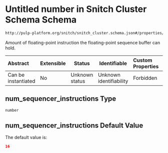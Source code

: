 # Untitled number in Snitch Cluster Schema Schema

```txt
http://pulp-platform.org/snitch/snitch_cluster.schema.json#/properties/hives/items/properties/cores/items/properties/num_sequencer_instructions
```

Amount of floating-point instruction the floating-point sequence buffer can hold.


| Abstract            | Extensible | Status         | Identifiable            | Custom Properties | Additional Properties | Access Restrictions | Defined In                                                                        |
| :------------------ | ---------- | -------------- | ----------------------- | :---------------- | --------------------- | ------------------- | --------------------------------------------------------------------------------- |
| Can be instantiated | No         | Unknown status | Unknown identifiability | Forbidden         | Allowed               | none                | [snitch_cluster.schema.json\*](snitch_cluster.schema.json "open original schema") |

## num_sequencer_instructions Type

`number`

## num_sequencer_instructions Default Value

The default value is:

```json
16
```
